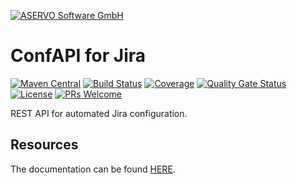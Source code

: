 [![ASERVO Software GmbH](https://aservo.github.io/img/aservo_atlassian_banner.png)](https://www.aservo.com/en/atlassian)

ConfAPI for Jira
================

[![Maven Central](https://maven-badges.herokuapp.com/maven-central/de.aservo/confapi-jira-plugin/badge.svg)](https://maven-badges.herokuapp.com/maven-central/de.aservo/confapi-jira-plugin)
[![Build Status](https://github.com/aservo/confapi-jira-plugin/actions/workflows/ci.yaml/badge.svg)](https://github.com/aservo/confapi-jira-plugin/actions/workflows/ci.yaml)
[![Coverage](https://sonarcloud.io/api/project_badges/measure?project=aservo_confapi-jira-plugin&metric=coverage)](https://sonarcloud.io/dashboard?id=aservo_confapi-jira-plugin)
[![Quality Gate Status](https://sonarcloud.io/api/project_badges/measure?project=aservo_confapi-jira-plugin&metric=alert_status)](https://sonarcloud.io/dashboard?id=aservo_confapi-jira-plugin)
[![License](https://img.shields.io/badge/License-Apache%202.0-blue.svg)](https://opensource.org/licenses/Apache-2.0)
[![PRs Welcome](https://img.shields.io/badge/PRs-welcome-brightgreen.svg?style=flat-square)](http://makeapullrequest.com)

REST API for automated Jira configuration.

Resources
---------

The documentation can be found [HERE](index.adoc).

